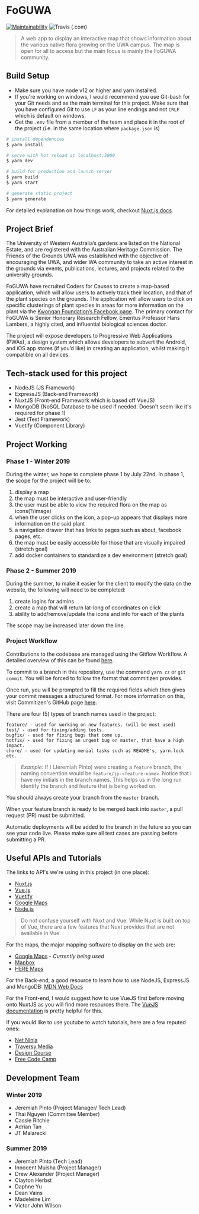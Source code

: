# FoGUWA

[![Maintainability](https://api.codeclimate.com/v1/badges/73fea3d6e2460e707e00/maintainability)](https://codeclimate.com/github/codersforcauses/FoGUWA/maintainability)
![Travis (.com)](https://img.shields.io/travis/com/codersforcauses/FoGUWA.svg?style=flat)

> A web app to display an interactive map that shows information about the various native flora growing on the UWA campus. The map is open for all to access but the main focus is mainly the FoGUWA community.

## Build Setup

- Make sure you have node v12 or higher and yarn installed.
- If you're working on windows, I would recommend you use Git-bash for your Git needs and as the main terminal for this project. Make sure that you have configured Git to use `LF` as your line endings and not `CRLF` which is default on windows.
- Get the `.env` file from a member of the team and place it in the root of the project (i.e. in the same location where `package.json` is)

```bash
# install dependencies
$ yarn install

# serve with hot reload at localhost:3000
$ yarn dev

# build for production and launch server
$ yarn build
$ yarn start

# generate static project
$ yarn generate
```

For detailed explanation on how things work, checkout [Nuxt.js docs](https://nuxtjs.org).

## Project Brief

The University of Western Australia’s gardens are listed on the National Estate, and are registered with the Australian Heritage Commission. The Friends of the Grounds UWA was established with the objective of encouraging the UWA, and wider WA community to take an active interest in the grounds via events, publications, lectures, and projects related to the university grounds.

FoGUWA have recruited Coders for Causes to create a map-based application, which will allow users to actively track their location, and that of the plant species on the grounds. The application will allow users to click on specific clusterings of plant species in areas for more information on the plant via the [Kwongan Foundation’s Facebook page](https://www.facebook.com/kwonganfoundation). The primary contact for FoGUWA is Senior Honorary Research Fellow, Emeritus Professor Hans Lambers, a highly cited, and influential biological sciences doctor.

The project will expose developers to Progressive Web Applications (PWAs), a design system which allows developers to subvert the Android, and iOS app stores (if you’d like) in creating an application, whilst making it compatible on all devices.

## Tech-stack used for this project

- NodeJS (JS Framework)
- ExpressJS (Back-end Framework)
- NuxtJS (Front-end Framework which is based off VueJS)
- MongoDB (NoSQL Database to be used if needed. Doesn't seem like it's required for phase 1)
- Jest (Test Framework)
- Vuetify (Component Library)

## Project Working

### Phase 1 - Winter 2019

During the winter, we hope to complete phase 1 by July 22nd. In phase 1, the scope for the project will be to:

1. display a map
2. the map must be interactive and user-friendly
3. the user must be able to view the required flora on the map as icons(?/image)
4. when the user clicks on the icon, a pop-up appears that displays more information on the said plant
5. a navigation drawer that has links to pages such as about, facebook pages, etc.
6. the map must be easily accessible for those that are visually impaired (stretch goal)
7. add docker containers to standardize a dev environment (stretch goal)

### Phase 2 - Summer 2019

During the summer, to make it easier for the client to modify the data on the website, the following will need to be completed:

1. create logins for admins
2. create a map that will return lat-long of coordinates on click
3. ability to add/remove/update the icons and info for each of the plants

The scope may be increased later down the line.

### Project Workflow

Contributions to the codebase are managed using the Gitflow Workflow. A detailed overview of this can be found [here](https://www.atlassian.com/git/tutorials/comparing-workflows/gitflow-workflow).

To commit to a branch in this repository, use the command `yarn cz` or `git commit`. You will be forced to follow the format that commitizen provides.

Once run, you will be prompted to fill the required fields which then gives your commit messages a structured format. For more information on this, visit Commitizen's GitHub page [here](https://github.com/commitizen/cz-cli).

There are four (5) types of branch names used in the project:

    feature/ - used for working on new features. (will be most used)
    test/ - used for fixing/adding tests.
    bugfix/ - used for fixing bugs that come up.
    hotfix/ - used for fixing an urgent bug on master, that have a high impact.
    chore/ - used for updating menial tasks such as README's, yarn.lock etc.

> _Example:_ If I (Jeremiah Pinto) were creating a `feature` branch, the naming convention would be `feature/jp-<feature-name>`. Notice that I have my initials in the branch names. This helps us in the long run identify the branch and feature that is being worked on.

You should always create your branch from the `master` branch.

When your feature branch is ready to be merged back into `master`, a pull request (PR) must be submitted.

Automatic deployments will be added to the branch in the future so you can see your code live. Please make sure all test cases are passing before submitting a PR.

## Useful APIs and Tutorials

The links to API's we're using in this project (in one place):

- [Nuxt.js](https://nuxtjs.org/guide/directory-structure)
- [Vue.js](https://vuejs.org/v2/guide/)
- [Vuetify](https://vuetifyjs.com/en/getting-started/quick-start)
- [Google Maps](https://developers.google.com/maps/documentation/javascript/tutorial)
- [Node.js](https://nodejs.org/api/)

> Do not confuse yourself with Nuxt and Vue. While Nuxt is built on top of Vue, there are a few features that Nuxt provides that are not available in Vue.

For the maps, the major mapping-software to display on the web are:

- [Google Maps](https://developers.google.com/maps/documentation/javascript/tutorial) - _Currently being used_
- [Mapbox](https://docs.mapbox.com/mapbox-gl-js/api/)
- [HERE Maps](https://developer.here.com/documentation)

For the Back-end, a good resource to learn how to use NodeJS, ExpressJS and MongoDB: [MDN Web Docs](https://developer.mozilla.org/en-US/docs/Learn/Server-side/Express_Nodejs)

For the Front-end, I would suggest how to use VueJS first before moving onto NuxtJS as you will find more resources there. The [VueJS documentation](https://vuejs.org/v2/guide/) is pretty helpful for this.

If you would like to use youtube to watch tutorials, here are a few reputed ones:

- [Net Ninja](https://www.youtube.com/channel/UCW5YeuERMmlnqo4oq8vwUpg)
- [Traversy Media](https://www.youtube.com/user/TechGuyWeb)
- [Design Course](https://www.youtube.com/user/DesignCourse)
- [Free Code Camp](https://www.youtube.com/channel/UC8butISFwT-Wl7EV0hUK0BQ)

## Development Team

### Winter 2019

- Jeremiah Pinto (Project Manager/ Tech Lead)
- Thai Nguyen (Committee Member)
- Cassie Ritchie
- Adrian Tan
- JT Malarecki

### Summer 2019

- Jeremiah Pinto (Tech Lead)
- Innocent Muisha (Project Manager)
- Drew Alexander (Project Manager)
- Clayton Herbst
- Daphne Yu
- Dean Vains
- Madeleine Lim
- Victor John Wilson
